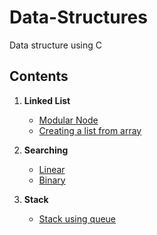 # Data-Structures
Data structure using C

## Contents
1. **Linked List**
	+ [Modular Node](https://github.com/nikhil-kumar-singh/Data-Structures/blob/master/Linked%20List/Modular_node.c)
	+ [Creating a list from array](https://github.com/nikhil-kumar-singh/Data-Structures/blob/master/Linked%20List/creating_linked_list_from_given_array.c)

2. **Searching**
	+ [Linear](https://github.com/nikhil-kumar-singh/Data-Structures/blob/master/Searching/linear_search.c)
	+ [Binary](https://github.com/nikhil-kumar-singh/Data-Structures/blob/master/Searching/Binary_search.c)

3. **Stack**
	+ [Stack using queue](https://github.com/nikhil-kumar-singh/Data-Structures/blob/master/Stack/stack_using_queue.c)
	